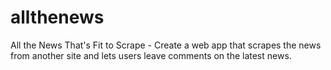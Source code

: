# allthenews
All the News That's Fit to Scrape - Create a web app that scrapes the news from another site and lets users leave comments on the latest news. 
